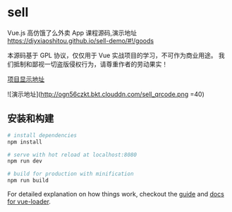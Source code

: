 # sell
Vue.js 高仿饿了么外卖 App 课程源码,演示地址 https://diyxiaoshitou.github.io/sell-demo/#!/goods

本源码基于 GPL 协议，仅仅用于 Vue 实战项目的学习，不可作为商业用途。 我们抵制和鄙视一切盗版侵权行为，请尊重作者的劳动果实！

[项目显示地址](https://diyxiaoshitou.github.io/sell-demo/#!/goods)

![演示地址](http://ogn56czkt.bkt.clouddn.com/sell_qrcode.png =40)



## 安装和构建

``` bash
# install dependencies
npm install

# serve with hot reload at localhost:8080
npm run dev

# build for production with minification
npm run build

```

For detailed explanation on how things work, checkout the [guide](http://vuejs-templates.github.io/webpack/) and [docs for vue-loader](http://vuejs.github.io/vue-loader).

